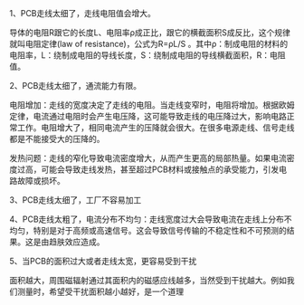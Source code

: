 1、PCB走线太细了，走线电阻值会增大。

导体的电阻R跟它的长度L、电阻率ρ成正比，跟它的横截面积S成反比，这个规律就叫电阻定律(law of resistance)，公式为R=ρL/S 。其中ρ：制成电阻的材料的电阻率，L：绕制成电阻的导线长度，S：绕制成电阻的导线横截面积，R：电阻值。

2、PCB走线太细了，通流能力有限。

电阻增加：走线的宽度决定了走线的电阻。当走线变窄时，电阻将增加。根据欧姆定律，电流通过电阻时会产生电压降，这可能导致走线的电压降过大，影响电路正常工作。电阻增大了，相同电流产生的压降就会很大。在很多电源走线、信号走线都是不能接受大的压降的。

发热问题：走线的窄化导致电流密度增大，从而产生更高的局部热量。如果电流密度过高，可能会导致走线发热，甚至超过PCB材料或接触点的承受能力，引发电路故障或损坏。

3、PCB走线太细了，工厂不容易加工

4、PCB走线太粗了，电流分布不均匀：走线宽度过大会导致电流在走线上分布不均匀，特别是对于高频或高速信号。这会导致信号传输的不稳定性和不可预测的结果。这是由趋肤效应造成。

5、当PCB的面积过大或者走线太宽，更容易受到干扰

面积越大，周围磁辐射通过其面积内的磁感应线越多，当然受到干扰越大。例如我们测量时，希望受干扰面积越小越好，是一个道理
